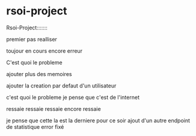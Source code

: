 # rsoi-project

Rsoi-Project:::::::


premier pas realliser


toujour en cours
encore erreur

C'est quoi le probleme


ajouter plus des memoires

ajouter la creation par defaut d'un utilisateur


c'est quoi le probleme je pense que c'est de l'internet

ressaie
ressaie
ressaie
encore ressaie

je pense que cette la est la derniere pour ce soir
ajout d'un autre endpoint de statistique
error fixé
